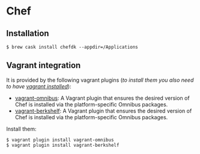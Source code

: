 # Chef

## Installation

```
$ brew cask install chefdk --appdir=/Applications
```

## Vagrant integration

It is provided by the following vagrant plugins (*to install them you also need to have [vagrant installed](vagrant.md)*):
* [vagrant-omnibus](https://github.com/opscode/vagrant-omnibus): A Vagrant plugin that ensures the desired version of Chef is installed via the platform-specific Omnibus packages.
* [vagrant-berkshelf](https://github.com/berkshelf/vagrant-berkshelf): A Vagrant plugin that ensures the desired version of Chef is installed via the platform-specific Omnibus packages.

Install them:
```
$ vagrant plugin install vagrant-omnibus
$ vagrant plugin install vagrant-berkshelf
```
